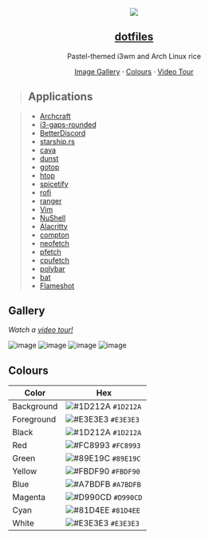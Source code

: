 <p align="center">
  <img src="https://user-images.githubusercontent.com/69592270/201533156-97b338c5-83ac-4eac-a1b4-59630016ea89.png" />
  <a href="https://harshsingh.xyz/">
    <h2 align="center">dotfiles</h2>
  </a>
</p> 
<p align="center">Pastel-themed i3wm and Arch Linux rice</p>
<p align="center">
  <a href="https://github.com/harshhhdev/dotfiles#%EF%B8%8F-gallery">Image Gallery</a>
    ·
  <a href="https://github.com/harshhhdev/dotfiles#-colours">Colours</a>
      ·
  <a href="https://youtu.be/c_LK3sYhFw8">Video Tour</a>
 </p>
 
> ## Applications

 > - [Archcraft](https://archcraft.io/)
 > - [i3-gaps-rounded](https://github.com/terroo/i3-radius)
 > - [BetterDiscord](https://betterdiscord.app/)
 > - [starship.rs](https://starship.rs/)
 > - [cava](https://github.com/karlstav/cava)
 > - [dunst](https://dunst-project.org/)
 > - [gotop](https://github.com/cjbassi/gotop)
 > - [htop](https://htop.dev/)
 > - [spicetify](https://github.com/khanhas/spicetify-cli)
 > - [rofi](https://github.com/davatorium/rofi)
 > - [ranger](https://ranger.github.io/)
 > - [Vim](https://www.vim.org/)
 > - [NuShell](https://www.nushell.sh/)
 > - [Alacritty](https://github.com/alacritty/alacritty)
 > - [compton](https://github.com/chjj/compton)
 > - [neofetch](https://github.com/dylanaraps/neofetch)
 > - [pfetch](https://github.com/dylanaraps/pfetch)
 > - [cpufetch](https://github.com/Dr-Noob/cpufetch)
 > - [polybar](https://polybar.github.io/)
 > - [bat](https://github.com/sharkdp/bat)
 > - [Flameshot](https://flameshot.org/)
 
## Gallery

*Watch a [video tour!](https://youtu.be/c_LK3sYhFw8)*

![image](https://user-images.githubusercontent.com/69592270/144723641-b42d960d-5fca-42e1-99f1-ac11b4cb160b.png)
![image](https://user-images.githubusercontent.com/69592270/144723771-11286d0d-0141-4564-b825-4fafc15e11ea.png)
![image](https://user-images.githubusercontent.com/69592270/144723927-2c924750-e5fc-487e-a336-4ee57b269038.png)
![image](https://user-images.githubusercontent.com/69592270/144723969-f8345c5a-29ab-4ee5-bded-ea014cef8b72.png)

## Colours

| Color       | Hex                                                                |
| ----------- | ------------------------------------------------------------------ |
| Background  | ![#1D212A](https://via.placeholder.com/10/1D212A?text=+) `#1D212A` |
| Foreground  | ![#E3E3E3](https://via.placeholder.com/10/E3E3E3?text=+) `#E3E3E3` |
| Black       | ![#1D212A](https://via.placeholder.com/10/1D212A?text=+) `#1D212A` |
| Red         | ![#FC8993](https://via.placeholder.com/10/FC8993?text=+) `#FC8993` |
| Green       | ![#89E19C](https://via.placeholder.com/10/89E19C?text=+) `#89E19C` |
| Yellow      | ![#FBDF90](https://via.placeholder.com/10/FBDF90?text=+) `#FBDF90` |
| Blue        | ![#A7BDFB](https://via.placeholder.com/10/A7BDFB?text=+) `#A7BDFB` |
| Magenta     | ![#D990CD](https://via.placeholder.com/10/D990CD?text=+) `#D990CD` |
| Cyan        | ![#81D4EE](https://via.placeholder.com/10/81D4EE?text=+) `#81D4EE` |
| White       | ![#E3E3E3](https://via.placeholder.com/10/E3E3E3?text=+) `#E3E3E3` |

